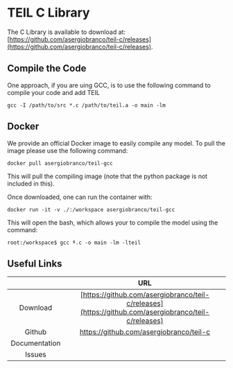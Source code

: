 TEIL C Library
==============

The C Library is available to download at: [https://github.com/asergiobranco/teil-c/releases](https://github.com/asergiobranco/teil-c/releases).

## Compile the Code

One approach, if you are uing GCC, is to use the following command to compile your code and add TEIL

`gcc -I /path/to/src *.c /path/to/teil.a -o main -lm`

## Docker 

We provide an official Docker image to easily compile any model. To pull the image please use the following command:

`docker pull asergiobranco/teil-gcc`

This will pull the compiling image (note that the python package is not included in this). 

Once downloaded, one can run the container with:

`docker run -it -v ./:/workspace asergiobranco/teil-gcc`

This will open the bash, which allows your to compile the model using the command:

`root:/workspace$ gcc ª.c -o main -lm -lteil`


## Useful Links

|               | URL  |
|:-------------:|:----:|
| Download      | [https://github.com/asergiobranco/teil-c/releases](https://github.com/asergiobranco/teil-c/releases) |
| Github        | https://github.com/asergiobranco/teil-c  |
| Documentation | |
| Issues        | |
